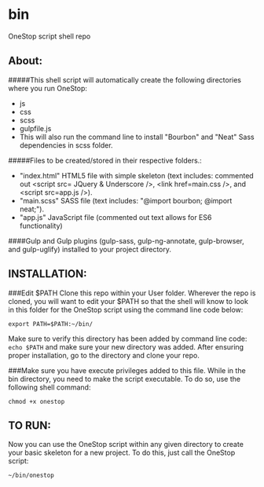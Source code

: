 # bin
OneStop script shell repo


About:
---
#####This shell script will automatically create the following directories where you run OneStop:
- js
- css
- scss
- gulpfile.js
- This will also run the command line to install "Bourbon" and "Neat" Sass dependencies in scss folder.

#####Files to be created/stored in their respective folders.:
-  "index.html" HTML5 file with simple skeleton (text includes: commented out \<script src= JQuery & Underscore \/\>, \<link href=main.css \/\>, and \<script src=app.js \/\>).
-  "main.scss" SASS file (text includes: "@import bourbon; @import neat;").
-  "app.js" JavaScript file (commented out text allows for ES6 functionality)

####Gulp and Gulp plugins (gulp-sass, gulp-ng-annotate, gulp-browser, and gulp-uglify) installed to your project directory.

INSTALLATION:
---
###Edit $PATH
Clone this repo within your User folder.
Wherever the repo is cloned, you will want to edit your $PATH so that the shell will know to look in this folder for the OneStop script using the command line code below:

<code>export PATH=$PATH:~/bin/</code>

Make sure to verify this directory has been added by command line code: <code>echo $PATH</code> and make sure your new directory was added.
After ensuring proper installation, go to the directory and clone your repo.

###Make sure you have execute privileges added to this file.
While in the bin directory, you need to make the script executable. To do so, use the following shell command:

<code>chmod +x onestop</code>

TO RUN:
---
Now you can use the OneStop script within any given directory to create your basic skeleton for a new project. To do this, just call the OneStop script:

<code>~/bin/onestop</code>
